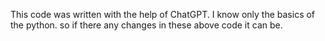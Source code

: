 This code was written with the help of ChatGPT.
I know only the basics of the python.
so if there any changes in these above code it can be.
